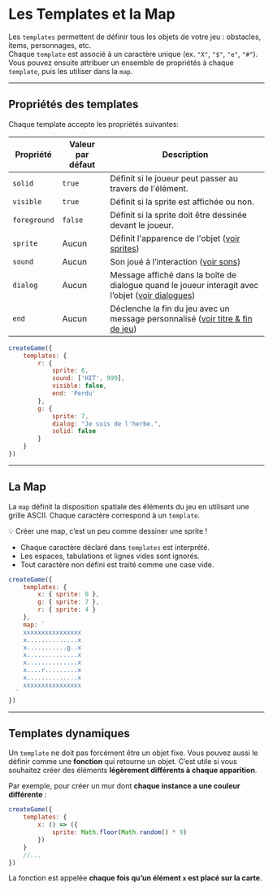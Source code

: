 <script>
import Aside from '../../../lib/ui/Doc/Aside.svelte'
import Emoji from '../../../lib/ui/Doc/Emoji.svelte'
</script>

# <Emoji src="🌍" /> Les Templates et la Map

Les `templates` permettent de définir tous les objets de votre jeu : obstacles, items, personnages, etc.  
Chaque `template` est associé à un caractère unique (ex. `"X"`, `"$"`, `"e"`, `"#"`).  
Vous pouvez ensuite attribuer un ensemble de propriétés à chaque `template`, puis les utiliser dans la `map`.

---

## <Emoji src="⚙️" /> Propriétés des templates

Chaque template accepte les propriétés suivantes:

| Propriété    | Valeur par défaut | Description                                                                                                                           |
| ------------ | ----------------- | ------------------------------------------------------------------------------------------------------------------------------------- |
| `solid`      | `true`            | Définit si le joueur peut passer au travers de l'élément.                                                                             |
| `visible`    | `true`            | Définit si la sprite est affichée ou non.                                                                                             |
| `foreground` | `false`           | Définit si la sprite doit être dessinée devant le joueur.                                                                             |
| `sprite`     | Aucun             | Définit l'apparence de l'objet ([voir sprites](/fr/doc/world-building/sprites))                                                       |
| `sound`      | Aucun             | Son joué à l’interaction ([voir sons](/fr/doc/world-building/sounds))                                                                 |
| `dialog`     | Aucun             | Message affiché dans la boîte de dialogue quand le joueur interagit avec l’objet ([voir dialogues](/fr/doc/world-building/dialogues)) |
| `end`        | Aucun             | Déclenche la fin du jeu avec un message personnalisé ([voir titre & fin de jeu](/fr/doc/world-building/title-and-end))                |

```js
createGame({
	templates: {
		r: {
			sprite: 6,
			sound: ['HIT', 999],
			visible: false,
			end: 'Perdu'
		},
		g: {
			sprite: 7,
			dialog: "Je suis de l'herbe.",
			solid: false
		}
	}
})
```

---

## <Emoji src="🗺️" /> La Map

La `map` définit la disposition spatiale des éléments du jeu en utilisant une grille ASCII.
Chaque caractère correspond à un `template`.

💡 Créer une map, c’est un peu comme dessiner une sprite !

- Chaque caractère déclaré dans `templates` est interprété.
- Les espaces, tabulations et lignes vides sont ignorés.
- Tout caractère non défini est traité comme une case vide.

```js
createGame({
	templates: {
		x: { sprite: 0 },
		g: { sprite: 7 },
		r: { sprite: 4 }
	},
	map: `
    xxxxxxxxxxxxxxxx
    x..............x
    x...........g..x
    x..............x
    x..............x
    x....r.........x
    x..............x
    xxxxxxxxxxxxxxxx
  `
})
```

---

## <Emoji src="☄️" /> Templates dynamiques

Un `template` ne doit pas forcément être un objet fixe.
Vous pouvez aussi le définir comme une **fonction** qui retourne un objet.
C’est utile si vous souhaitez créer des éléments **légèrement différents à chaque apparition**.

Par exemple, pour créer un mur dont **chaque instance a une couleur différente** :

```js
createGame({
	templates: {
		x: () => ({
			sprite: Math.floor(Math.random() * 9)
		})
	}
	//...
})
```

La fonction est appelée **chaque fois qu’un élément `x` est placé sur la carte**.
